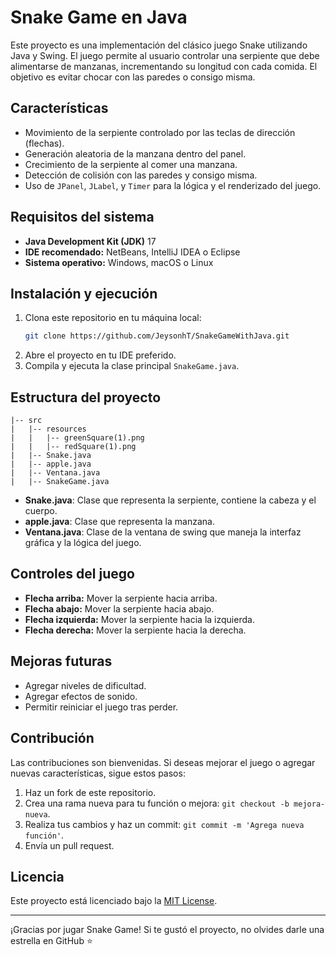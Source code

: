 # Snake Game en Java

Este proyecto es una implementación del clásico juego Snake utilizando Java y Swing. El juego permite al usuario controlar una serpiente que debe alimentarse de manzanas, incrementando su longitud con cada comida. El objetivo es evitar chocar con las paredes o consigo misma.

## Características

- Movimiento de la serpiente controlado por las teclas de dirección (flechas).
- Generación aleatoria de la manzana dentro del panel.
- Crecimiento de la serpiente al comer una manzana.
- Detección de colisión con las paredes y consigo misma.
- Uso de `JPanel`, `JLabel`, y `Timer` para la lógica y el renderizado del juego.

## Requisitos del sistema

- **Java Development Kit (JDK)** 17
- **IDE recomendado:** NetBeans, IntelliJ IDEA o Eclipse
- **Sistema operativo:** Windows, macOS o Linux

## Instalación y ejecución

1. Clona este repositorio en tu máquina local:
   ```bash
   git clone https://github.com/JeysonhT/SnakeGameWithJava.git
   ```
2. Abre el proyecto en tu IDE preferido.
3. Compila y ejecuta la clase principal `SnakeGame.java`.

## Estructura del proyecto

```
|-- src
|   |-- resources
|   |   |-- greenSquare(1).png
|   |   |-- redSquare(1).png
|   |-- Snake.java
|   |-- apple.java
|   |-- Ventana.java
|   |-- SnakeGame.java
```

- **Snake.java**: Clase que representa la serpiente, contiene la cabeza y el cuerpo.
- **apple.java**: Clase que representa la manzana.
- **Ventana.java**: Clase de la ventana de swing que maneja la interfaz gráfica y la lógica del juego.

## Controles del juego

- **Flecha arriba:** Mover la serpiente hacia arriba.
- **Flecha abajo:** Mover la serpiente hacia abajo.
- **Flecha izquierda:** Mover la serpiente hacia la izquierda.
- **Flecha derecha:** Mover la serpiente hacia la derecha.

## Mejoras futuras

- Agregar niveles de dificultad.
- Agregar efectos de sonido.
- Permitir reiniciar el juego tras perder.

## Contribución

Las contribuciones son bienvenidas. Si deseas mejorar el juego o agregar nuevas características, sigue estos pasos:

1. Haz un fork de este repositorio.
2. Crea una rama nueva para tu función o mejora: `git checkout -b mejora-nueva`.
3. Realiza tus cambios y haz un commit: `git commit -m 'Agrega nueva función'`.
4. Envía un pull request.

## Licencia

Este proyecto está licenciado bajo la [MIT License](LICENSE).

---

¡Gracias por jugar Snake Game! Si te gustó el proyecto, no olvides darle una estrella en GitHub :star:

